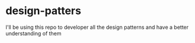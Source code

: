 # design-patters
I'll be using this repo to developer all the design patterns and have a better understanding of them
